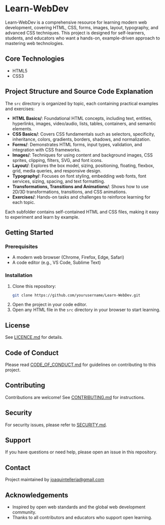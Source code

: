 # Learn-WebDev

Learn-WebDev is a comprehensive resource for learning modern web development, covering HTML, CSS, forms, images, layout, typography, and advanced CSS techniques. This project is designed for self-learners, students, and educators who want a hands-on, example-driven approach to mastering web technologies.

## Core Technologies

- HTML5
- CSS3

## Project Structure and Source Code Explanation

The `src` directory is organized by topic, each containing practical examples and exercises:

- **HTML Basics/**: Foundational HTML concepts, including text, entities, hyperlinks, images, video/audio, lists, tables, containers, and semantic elements.
- **CSS Basics/**: Covers CSS fundamentals such as selectors, specificity, inheritance, colors, gradients, borders, shadows, and normalization.
- **Forms/**: Demonstrates HTML forms, input types, validation, and integration with CSS frameworks.
- **Images/**: Techniques for using content and background images, CSS sprites, clipping, filters, SVG, and font icons.
- **Layout/**: Explores the box model, sizing, positioning, floating, flexbox, grid, media queries, and responsive design.
- **Typography/**: Focuses on font styling, embedding web fonts, font services, sizing, spacing, and text formatting.
- **Transformations, Transitions and Animations/**: Shows how to use 2D/3D transformations, transitions, and CSS animations.
- **Exercises/**: Hands-on tasks and challenges to reinforce learning for each topic.

Each subfolder contains self-contained HTML and CSS files, making it easy to experiment and learn by example.

## Getting Started

### Prerequisites

- A modern web browser (Chrome, Firefox, Edge, Safari)
- A code editor (e.g., VS Code, Sublime Text)

### Installation

1. Clone this repository:
   ```sh
   git clone https://github.com/yourusername/Learn-WebDev.git
   ```
2. Open the project in your code editor.
3. Open any HTML file in the `src` directory in your browser to start learning.

## License

See [LICENCE.md](LICENCE.md) for details.

## Code of Conduct

Please read [CODE_OF_CONDUCT.md](CODE_OF_CONDUCT.md) for guidelines on contributing to this project.

## Contributing

Contributions are welcome! See [CONTRIBUTING.md](CONTRIBUTING.md) for instructions.

## Security

For security issues, please refer to [SECURITY.md](SECURITY.md).

## Support

If you have questions or need help, please open an issue in this repository.

## Contact

Project maintained by joaquintelleria@gmail.com

## Acknowledgements

- Inspired by open web standards and the global web development community.
- Thanks to all contributors and educators who support open learning.
